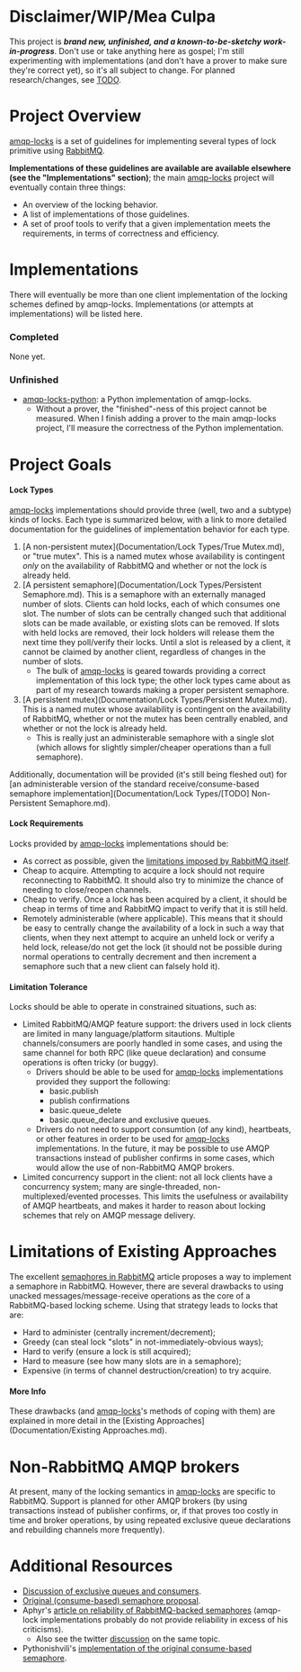 # Disclaimer/WIP/Mea Culpa
This project is ***brand new, unfinished, and a known-to-be-sketchy work-in-progress***. Don't use or take anything here as gospel; I'm still experimenting with implementations (and don't have a prover to make sure they're correct yet), so it's all subject to change. For planned research/changes, see [TODO](TODO.md).

# Project Overview

[amqp-locks](https://github.com/zbentley/amqp-locks) is a set of guidelines for implementing several types of lock primitive using [RabbitMQ](https://www.rabbitmq.com/).

**Implementations of these guidelines are available are available elsewhere (see the "Implementations" section)**; the main [amqp-locks](https://github.com/zbentley/amqp-locks) project will eventually contain three things:

- An overview of the locking behavior.
- A list of implementations of those guidelines. 
- A set of proof tools to verify that a given implementation meets the requirements, in terms of correctness and efficiency.

# Implementations

There will eventually be more than one client implementation of the locking schemes defined by amqp-locks. Implementations (or attempts at implementations) will be listed here.

### Completed
None yet.

### Unfinished
- [amqp-locks-python](https://github.com/zbentley/amqp-locks-python): a Python implementation of amqp-locks.
	- Without a prover, the "finished"-ness of this project cannot be measured. When I finish adding a prover to the main amqp-locks project, I'll measure the correctness of the Python implementation.

# Project Goals

#### Lock Types
[amqp-locks](https://github.com/zbentley/amqp-locks) implementations should provide three (well, two and a subtype) kinds of locks. Each type is summarized below, with a link to more detailed documentation for the guidelines of implementation behavior for each type.

1. [A non-persistent mutex](Documentation/Lock Types/True Mutex.md), or "true mutex". This is a named mutex whose availability is contingent _only_ on  the availability of RabbitMQ and whether or not the lock is already held.
2. [A persistent semaphore](Documentation/Lock Types/Persistent Semaphore.md). This is a semaphore with an externally managed number of slots. Clients can hold locks, each of which consumes one slot. The number of slots can be centrally changed such that additional slots can be made available, or existing slots can be removed. If slots with held locks are removed, their lock holders will release them the next time they poll/verify their locks. Until a slot is released by a client, it cannot be claimed by another client, regardless of changes in the number of slots.
	- The bulk of [amqp-locks](https://github.com/zbentley/amqp-locks) is geared towards providing a correct implementation of this lock type; the other lock types came about as part of my research towards making a proper persistent semaphore.
3. [A persistent mutex](Documentation/Lock Types/Persistent Mutex.md). This is a named mutex whose availability is contingent on the availability of RabbitMQ, whether or not the mutex has been centrally enabled, and whether or not the lock is already held.
	- This is really just an administerable semaphore with a single slot (which allows for slightly simpler/cheaper operations than a full semaphore).

Additionally, documentation will be provided (it's still being fleshed out) for [an administerable version of the standard receive/consume-based semaphore implementation](Documentation/Lock Types/[TODO] Non-Persistent Semaphore.md).

#### Lock Requirements
Locks provided by [amqp-locks](https://github.com/zbentley/amqp-locks) implementations should be:

- As correct as possible, given the [limitations imposed by RabbitMQ itself](https://www.rabbitmq.com/partitions.html).
- Cheap to acquire. Attempting to acquire a lock should not require reconnecting to RabbitMQ. It should also try to minimize the chance of needing to close/reopen channels.
- Cheap to verify. Once a lock has been acquired by a client, it should be cheap in terms of time and RabbitMQ impact to verify that it is still held.
- Remotely administerable (where applicable). This means that it should be easy to centrally change the availability of a lock in such a way that clients, when they next attempt to acquire an unheld lock or verify a held lock, release/do not get the lock (it should not be possible during normal operations to centrally decrement and then increment a semaphore such that a new client can falsely hold it).

#### Limitation Tolerance
Locks should be able to operate in constrained situations, such as:

- Limited RabbitMQ/AMQP feature support: the drivers used in lock clients are limited in many language/platform sitautions. Multiple channels/consumers are poorly handled in some cases, and using the same channel for both RPC (like queue declaration) and consume operations is often tricky (or buggy).
	- Drivers should be able to be used for [amqp-locks](https://github.com/zbentley/amqp-locks) implementations provided they support the following:
		- basic.publish
		- publish confirmations
		- basic.queue_delete
		- basic.queue_declare and exclusive queues.
	- Drivers do not need to support consumtion (of any kind), heartbeats, or other features in order to be used for [amqp-locks](https://github.com/zbentley/amqp-locks) implementations. In the future, it may be possible to use AMQP transactions instead of publisher confirms in some cases, which would allow the use of non-RabbitMQ AMQP brokers.
- Limited concurrency support in the client: not all lock clients have a concurrency system; many are single-threaded, non-multiplexed/evented processes. This limits the usefulness or availability of AMQP heartbeats, and makes it harder to reason about locking schemes that rely on AMQP message delivery.


# Limitations of Existing Approaches

The excellent [semaphores in RabbitMQ](https://www.rabbitmq.com/blog/2014/02/19/distributed-semaphores-with-rabbitmq/) article proposes a way to implement a semaphore in RabbitMQ. However, there are several drawbacks to using unacked messages/message-receive operations as the core of a RabbitMQ-based locking scheme.  Using that strategy leads to locks that are:

- Hard to administer (centrally increment/decrement);
- Greedy (can steal lock "slots" in not-immediately-obvious ways);
- Hard to verify (ensure a lock is still acquired);
- Hard to measure (see how many slots are in a semaphore);
- Expensive (in terms of channel destruction/creation) to try acquire.

#### More Info
These drawbacks (and [amqp-locks](https://github.com/zbentley/amqp-locks)'s methods of coping with them) are explained in more detail in the [Existing Approaches](Documentation/Existing Approaches.md).

# Non-RabbitMQ AMQP brokers
At present, many of the locking semantics in [amqp-locks](https://github.com/zbentley/amqp-locks) are specific to RabbitMQ. Support is planned for other AMQP brokers (by using transactions instead of publisher confirms, or, if that proves too costly in time and broker operations, by using repeated exclusive queue declarations and rebuilding channels more frequently).

# Additional Resources
- [Discussion of exclusive queues and consumers](http://rabbitmq.1065348.n5.nabble.com/Exclusive-queues-and-delete-on-disconnect-td14931.html). 
- [Original (consume-based) semaphore proposal](https://www.rabbitmq.com/blog/2014/02/19/distributed-semaphores-with-rabbitmq/). 
- Aphyr's [article on reliability of RabbitMQ-backed semaphores](https://aphyr.com/posts/315-call-me-maybe-rabbitmq) (amqp-lock implementations probably do not provide reliability in excess of his criticisms).
	- Also see the twitter [discussion](https://twitter.com/aphyr/status/436610754083815425) on the same topic.
- Pythonishvili's [implementation of the original consume-based semaphore](https://github.com/pythonishvili/rabbit-semaphore).